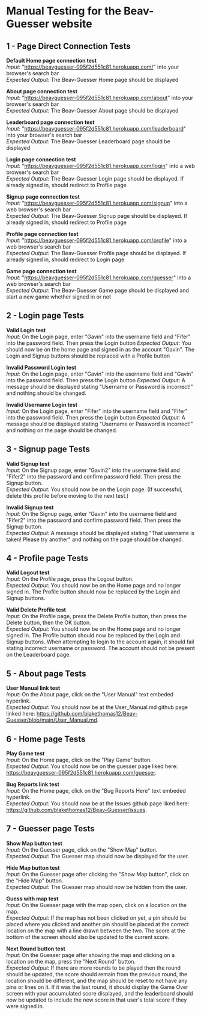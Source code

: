 # Manual Testing for the Beav-Guesser website


## 1 - Page Direct Connection Tests

**Default Home page connection test**  
*Input:* "https://beavguesser-095f2d551c81.herokuapp.com/" into your browser's search bar  
*Expected Output:* The Beav-Guesser Home page should be displayed

**About page connection test**  
*Input:* "https://beavguesser-095f2d551c81.herokuapp.com/about" into your browser's search bar  
*Expected Output:* The Beav-Guesser About page should be displayed

**Leaderboard page connection test**  
*Input:* "https://beavguesser-095f2d551c81.herokuapp.com/leaderboard" into your browser's search bar  
*Expected Output:* The Beav-Guesser Leaderboard page should be displayed

**Login page connection test**  
*Input:* "https://beavguesser-095f2d551c81.herokuapp.com/login" into a web browser's search bar  
*Expected Output:* The Beav-Guesser Login page should be displayed. If already signed in, should redirect to Profile page

**Signup page connection test**  
*Input:* "https://beavguesser-095f2d551c81.herokuapp.com/signup" into a web browser's search bar  
*Expected Output:* The Beav-Guesser Signup page should be displayed. If already signed in, should redirect to Profile page

**Profile page connection test**  
*Input:* "https://beavguesser-095f2d551c81.herokuapp.com/profile" into a web browser's search bar  
*Expected Output:* The Beav-Guesser Profile page should be displayed. If already signed in, should redirect to Login page

**Game page connection test**  
*Input:* "https://beavguesser-095f2d551c81.herokuapp.com/guesser" into a web browser's search bar  
*Expected Output:* The Beav-Guesser Game page should be displayed and start a new game whether signed in or not

## 2 - Login page Tests

**Valid Login test**  
*Input:* On the Login page, enter "Gavin" into the username field and "Fifer" into the password field. Then press the Login button
*Expected Output:* You should now be on the home page and signed in as the account "Gavin". The Login and Signup buttons should be replaced with a Profile button

**Invalid Password Login test**  
*Input:* On the Login page, enter "Gavin" into the username field and "Gavin" into the password field. Then press the Login button
*Expected Output:* A message should be displayed stating "Username or Password is incorrect!" and nothing should be changed.

**Invalid  Username Login test**  
*Input:* On the Login page, enter "Fifer" into the username field and "Fifer" into the password field. Then press the Login button
*Expected Output:* A message should be displayed stating "Username or Password is incorrect!" and nothing on the page should be changed.

## 3 - Signup page Tests

**Valid Signup test**  
*Input:* On the Signup page, enter "Gavin2" into the username field and "Fifer2" into the password and confirm password field. Then press the Signup button.  
*Expected Output:* You should now be on the Login page. (If successful, delete this profile before moving to the next test.)

**Invalid Signup test**  
*Input:* On the Signup page, enter "Gavin" into the username field and "Fifer2" into the password and confirm password field. Then press the Signup button.  
*Expected Output:* A message should be displayed stating "That username is taken! Please try another" and nothing on the page should be changed.

## 4 - Profile page Tests

**Valid Logout test**  
*Input:* On the Profile page, press the Logout button.  
*Expected Output:* You should now be on the Home page and no longer signed in. The Profile button should now be replaced by the Login and Signup buttons.

**Valid Delete Profile test**  
*Input:* On the Profile page, press the Delete Profile button, then press the Delete button, then the OK button.  
*Expected Output:* You should now be on the Home page and no longer signed in. The Profile button should now be replaced by the Login and Signup buttons. When attempting to login to the account again, it should fail stating incorrect username or password. The account should not be present on the Leaderboard page.

## 5 - About page Tests

**User Manual link test**  
*Input:* On the About page, click on the "User Manual" text embeded hyperlink.  
*Expected Output:* You should now be at the User_Manual.md github page linked here: https://github.com/blakethomas12/Beav-Guesser/blob/main/User_Manual.md.

## 6 - Home page Tests

**Play Game test**  
*Input:* On the Home page, click on the "Play Game" button.  
*Expected Output:* You should now be on the guesser page liked here: https://beavguesser-095f2d551c81.herokuapp.com/guesser.

**Bug Reports link test**  
*Input:* On the Home page, click on the "Bug Reports Here" text embeded hyperlink.  
*Expected Output:* You should now be at the Issues github page liked here: https://github.com/blakethomas12/Beav-Guesser/issues.

## 7 - Guesser page Tests

**Show Map button test**  
*Input:* On the Guesser page, click on the "Show Map" button.  
*Expected Output:* The Guesser map should now be displayed for the user.

**Hide Map button test**  
*Input:* On the Guesser page after clicking the "Show Map button", click on the "Hide Map" button.  
*Expected Output:* The Guesser map should now be hidden from the user.

**Guess with map test**  
*Input:* On the Guesser page with the map open, click on a location on the map.  
*Expected Output:* If the map has not been clicked on yet, a pin should be placed where you clicked and another pin should be placed at the correct location on the map with a line drawn between the two. The score at the bottom of the screen should also be updated to the current score.

**Next Round button test**  
*Input:* On the Guesser page after showing the map and clicking on a location on the map, press the "Next Round" button.  
*Expected Output:* If there are more rounds to be played then the round should be updated, the score should remain from the previous round, the location should be different, and the map should be reset to not have any pins or lines on it. If it was the last round, it should display the Game Over screen with your accumulated score displayed, and the leaderboard should now be updated to include the new score in that user's total score if they were signed in.